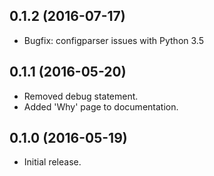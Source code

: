 
0.1.2 (2016-07-17)
------------------

- Bugfix: configparser issues with Python 3.5

0.1.1 (2016-05-20)
------------------

- Removed debug statement.
- Added 'Why' page to documentation.

0.1.0 (2016-05-19)
------------------

- Initial release.
